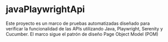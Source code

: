 # javaPlaywrightApi
Este proyecto es un marco de pruebas automatizadas diseñado para verificar la funcionalidad de las APIs utilizando Java, Playwright, Serenity y Cucumber. El marco sigue el patrón de diseño Page Object Model (POM)
